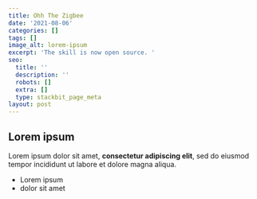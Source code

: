 ```yaml
---
title: Ohh The Zigbee
date: '2021-08-06'
categories: []
tags: []
image_alt: lorem-ipsum
excerpt: 'The skill is now open source. '
seo:
  title: ''
  description: ''
  robots: []
  extra: []
  type: stackbit_page_meta
layout: post
---
```

## Lorem ipsum

Lorem ipsum dolor sit amet, **consectetur adipiscing elit**, sed do eiusmod tempor incididunt ut labore et dolore magna aliqua.

- Lorem ipsum
- dolor sit amet